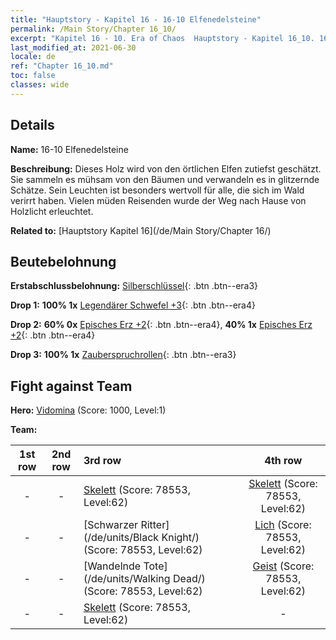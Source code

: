 ```yaml
---
title: "Hauptstory - Kapitel 16 - 16-10 Elfenedelsteine"
permalink: /Main Story/Chapter 16_10/
excerpt: "Kapitel 16 - 10. Era of Chaos  Hauptstory - Kapitel 16_10. 16-10 Elfenedelsteine"
last_modified_at: 2021-06-30
locale: de
ref: "Chapter 16_10.md"
toc: false
classes: wide
---
```


## Details

 **Name:** 16-10 Elfenedelsteine

 **Beschreibung:** Dieses Holz wird von den örtlichen Elfen zutiefst geschätzt. Sie sammeln es mühsam von den Bäumen und verwandeln es in glitzernde Schätze. Sein Leuchten ist besonders wertvoll für alle, die sich im Wald verirrt haben. Vielen müden Reisenden wurde der Weg nach Hause von Holzlicht erleuchtet.

 **Related to:** [Hauptstory Kapitel 16](/de/Main Story/Chapter 16/)

## Beutebelohnung

 **Erstabschlussbelohnung:** [Silberschlüssel](/ItemsDE/con_693/){: .btn .btn--era3}

 **Drop 1:** **100% 1x** [Legendärer Schwefel +3](/ItemsDE/mat_57/){: .btn .btn--era4}

 **Drop 2:** **60% 0x** [Episches Erz +2](/ItemsDE/mat_47/){: .btn .btn--era4}, **40% 1x** [Episches Erz +2](/ItemsDE/mat_47/){: .btn .btn--era4}

 **Drop 3:** **100% 1x** [Zauberspruchrollen](/ItemsDE/con_694/){: .btn .btn--era3}


## Fight against Team
 **Hero:** [Vidomina](/de/heroes/Vidomina/) (Score: 1000, Level:1)

 **Team:**


  | 1st row | 2nd row | 3rd row | 4th row |
  |:----:|:----:|:----|:----:|
  | - | - | [Skelett](/de/units/Skeleton/) (Score: 78553, Level:62)  | [Skelett](/de/units/Skeleton/) (Score: 78553, Level:62)  |
  | - | - | [Schwarzer Ritter](/de/units/Black Knight/) (Score: 78553, Level:62)  | [Lich](/de/units/Lich/) (Score: 78553, Level:62)  |
  | - | - | [Wandelnde Tote](/de/units/Walking Dead/) (Score: 78553, Level:62)  | [Geist](/de/units/Wight/) (Score: 78553, Level:62)  |
  | - | - | [Skelett](/de/units/Skeleton/) (Score: 78553, Level:62)  | - |


